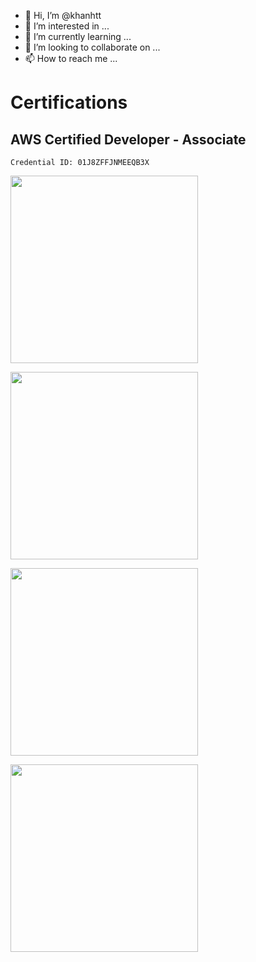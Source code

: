 - 👋 Hi, I’m @khanhtt
- 👀 I’m interested in ...
- 🌱 I’m currently learning ...
- 💞️ I’m looking to collaborate on ...
- 📫 How to reach me ...



# Certifications

## AWS Certified Developer - Associate
`Credential ID: 01J8ZFFJNMEEQB3X`

[<img src="https://d1.awsstatic.com/training-and-certification/certification-badges/AWS-Certified-Developer-Associate_badge.5c083fa855fe82c1cf2d0c8b883c265ec72a17c0.png" height="300">](https://aw.certmetrics.com/amazon/public/verification.aspx)

[<img src="https://bta-site-images.s3.us-east-2.amazonaws.com/v1-sa.png"  height="300">](https://www.btacertified.com/dlink/ed0121c571dabe1baaca78d24ef60a8fd72a197208090cd3480f3ad168187230/certdisplayhash)

[<img src="https://bta-site-images.s3.us-east-2.amazonaws.com/v1-eth.png" height="300">](https://www.btacertified.com/dlink/bcddace03e7a50a6b5df25b8ea821b5791a3d2f0899830dd111dcad84b86f9db/certdisplayhash)


[<img src="https://images.credly.com/size/680x680/images/a2790314-008a-4c3d-9553-f5e84eb359ba/image.png" height="300">](https://www.credly.com/badges/9506ba24-3d3d-4b68-8f99-f40327ded451)


<!---
khanhtt/khanhtt is a ✨ special ✨ repository because its `README.md` (this file) appears on your GitHub profile.
You can click the Preview link to take a look at your changes.


<img src="https://d1.awsstatic.com/training-and-certification/certification-badges/AWS-Certified-Developer-Associate_badge.5c083fa855fe82c1cf2d0c8b883c265ec72a17c0.png" height="300">
<img src="https://bta-site-images.s3.us-east-2.amazonaws.com/v1-sa.png"  height="300">
<img src="https://bta-site-images.s3.us-east-2.amazonaws.com/v1-eth.png" height="300">
<img src="https://images.credly.com/size/680x680/images/a2790314-008a-4c3d-9553-f5e84eb359ba/image.png" height="300">

[![AWS Certified Developer - Associate](https://d1.awsstatic.com/training-and-certification/certification-badges/AWS-Certified-Developer-Associate_badge.5c083fa855fe82c1cf2d0c8b883c265ec72a17c0.png)](https://aw.certmetrics.com/amazon/public/verification.aspx)

[![BTA Certified Blockchain Solution Architect](https://bta-site-images.s3.us-east-2.amazonaws.com/v1-sa.png)](https://www.btacertified.com/dlink/ed0121c571dabe1baaca78d24ef60a8fd72a197208090cd3480f3ad168187230/certdisplayhash)

[![BTA Certified Blockchain Developer - Ethereum](https://bta-site-images.s3.us-east-2.amazonaws.com/v1-eth.png)](https://www.btacertified.com/dlink/bcddace03e7a50a6b5df25b8ea821b5791a3d2f0899830dd111dcad84b86f9db/certdisplayhash)

[![Professional Scrum Master™ I (PSM I)](https://images.credly.com/size/680x680/images/a2790314-008a-4c3d-9553-f5e84eb359ba/image.png)](https://www.credly.com/badges/9506ba24-3d3d-4b68-8f99-f40327ded451)
--->
